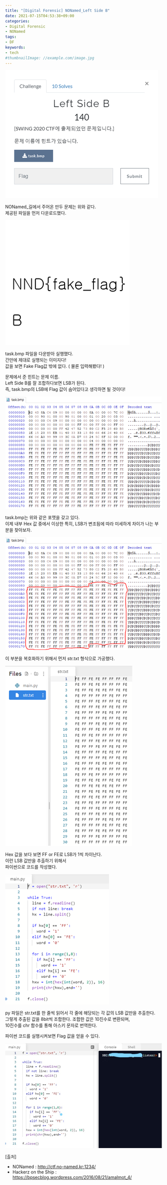 ```yaml
---
title: "[Digital Forensic] NONamed_Left Side B"
date: 2021-07-15T04:53:38+09:00
categories:
- Digital Forensic
- NONamed
tags:
- DF
keywords:
- tech
#thumbnailImage: //example.com/image.jpg
---
```


<!--more-->

![Problem](https://github.com/RoomRooms/blog/blob/master/img/Digital%20Forensic/NONamed/NONamed_Left%20Side%20B/Problem.PNG?raw=true "문제")

NONamed_길에서 주어온 만두 문제는 위와 같다.  
제공된 파일을 먼저 다운로드했다.  

![bmp](https://github.com/RoomRooms/blog/blob/master/img/Digital%20Forensic/NONamed/NONamed_Left%20Side%20B/task.bmp?raw=true "bmp")

task.bmp 파일을 다운받아 실행했다.  
간만에 제대로 실행되는 이미지다!  
값을 보면 Fake Flag값 밖에 없다. ( 물론 입력해봤다! )  

문제에서 준 힌트는 문제 이름.  
Left Side B를 잘 조합하다보면 LSB가 된다.  
즉, task.bmp의 LSB에 Flag 값이 숨어있다고 생각하면 될 것이다!  

![hxd1](https://github.com/RoomRooms/blog/blob/master/img/Digital%20Forensic/NONamed/NONamed_Left%20Side%20B/hxd1.PNG?raw=true "hxd1")

task.bmp는 위와 같은 포맷을 갖고 있다.  
이제 내부 Hex 값 중에서 이상한 특히, LSB가 변조됨에 따라 미세하게 차이가 나는 부분을 찾아보자.  

![hxd2](https://github.com/RoomRooms/blog/blob/master/img/Digital%20Forensic/NONamed/NONamed_Left%20Side%20B/hxd2.PNG?raw=true "hxd2")

이 부분을 복호화하기 위해서 먼저 str.txt 형식으로 가공했다.  

![str.PNG](https://github.com/RoomRooms/blog/blob/master/img/Digital%20Forensic/NONamed/NONamed_Left%20Side%20B/str.PNG?raw=true "str.PNG")

Hex 값을 보다 보면 FF or FE로 LSB가 1씩 차이난다.  
이런 LSB 값만을 추출하기 위해서  
파이썬으로 코드를 작성했다.  

![py](https://github.com/RoomRooms/blog/blob/master/img/Digital%20Forensic/NONamed/NONamed_Left%20Side%20B/py.PNG?raw=true "py")

py 파일은 str.txt를 한 줄씩 읽어서 각 줄에 해당되는 각 값의 LSB 값만을 추출한다.  
그렇게 추출된 값을 8bit씩 조합한다. 조합한 값은 10진수로 변환되며,   
10진수를 chr 함수를 통해 아스키 문자로 번역한다.  

파이썬 코드를 실행시켜보면 Flag 값을 얻을 수 있다.

![flag](https://github.com/RoomRooms/blog/blob/master/img/Digital%20Forensic/NONamed/NONamed_Left%20Side%20B/flag.png?raw=true "flag")

\[출처\]  
- NONamed : http://ctf.no-named.kr:1234/
- Hackerz on the Ship : https://bpsecblog.wordpress.com/2016/08/21/amalmot_4/
